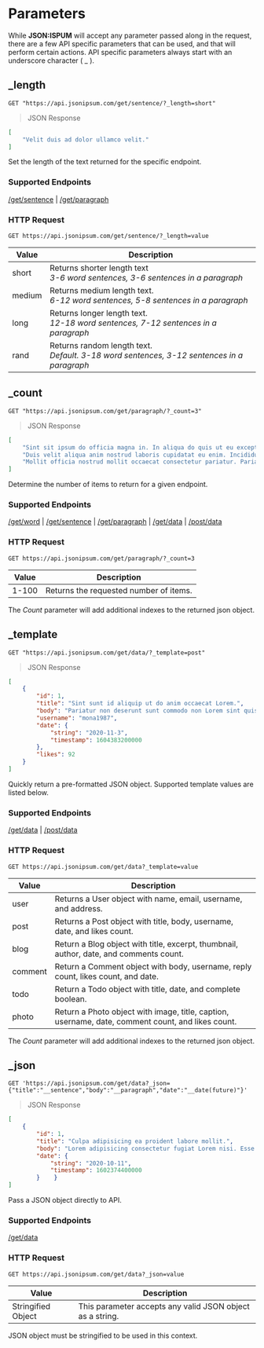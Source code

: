 # Parameters
While <b>JSON:ISPUM</b> will accept any parameter passed along in the request, there are a few API specific parameters that can be used, and that will perform certain actions. API specific parameters always start with an underscore character ( _ ).

## _length

```shell
GET "https://api.jsonipsum.com/get/sentence/?_length=short"
```
> JSON Response

```json
[
    "Velit duis ad dolor ullamco velit."
]
```

Set the length of the text returned for the specific endpoint.

### Supported Endpoints

[/get/sentence](#get-sentence) | [/get/paragraph](#get-paragraph)

### HTTP Request

`GET https://api.jsonipsum.com/get/sentence/?_length=value`

Value | Description
--------- | -----------
short | Returns shorter length text <br>_3-6 word sentences, 3-6 sentences in a paragraph_
medium | Returns medium length text. <br>_6-12 word sentences, 5-8 sentences in a paragraph_
long | Returns longer length text. <br>_12-18 word sentences, 7-12 sentences in a paragraph_
rand | Returns random length text. <br>_Default. 3-18 word sentences, 3-12 sentences in a paragraph_




## _count

```shell
GET "https://api.jsonipsum.com/get/paragraph/?_count=3"
```
> JSON Response

```json
[
    "Sint sit ipsum do officia magna in. In aliqua do quis ut eu excepteur consequat proident ipsum cillum dolore. Voluptate sint aliqua officia anim voluptate elit laborum qui mollit non in cupidatat sit nulla.",
    "Duis velit aliqua anim nostrud laboris cupidatat eu enim. Incididunt et duis pariatur aute velit elit Lorem commodo dolore sint dolore et consectetur. Occaecat labore sit tempor do aliqua proident. Aliqua ipsum amet magna aliqua labore eu officia mollit anim laborum mollit aute id culpa laborum aliqua ad. Laborum magna laboris laborum voluptate ipsum enim duis pariatur. Cupidatat aliquip adipisicing culpa sunt mollit irure consectetur cillum aliquip sit do eiusmod consectetur non elit velit in. Nostrud aliquip aute velit sint laboris sit. Magna veniam cillum in nostrud in enim mollit eu dolore excepteur pariatur do laboris. Occaecat nulla pariatur eu eu est est non pariatur adipisicing proident irure. Exercitation anim nulla. Quis proident cupidatat et nostrud sint eu consequat ipsum id excepteur aliqua magna anim ad tempor officia. Culpa do ut consectetur velit aliquip in ut ad et eu commodo in do cupidatat.",
    "Mollit officia nostrud mollit occaecat consectetur pariatur. Pariatur proident non irure ex minim. Sint voluptate eu elit tempor Lorem et excepteur aliqua reprehenderit nisi duis Lorem. Nostrud sunt voluptate ea eiusmod. Laborum ad ut ea ea eu tempor culpa duis eu adipisicing ex elit aliquip Lorem enim sint adipisicing. Dolor sint deserunt elit aute excepteur officia ipsum. Consequat eiusmod est reprehenderit eiusmod ex dolore. Ipsum duis irure ipsum enim qui veniam dolor officia culpa cillum eiusmod. In reprehenderit eu consequat consequat culpa sit est esse. Qui ullamco Lorem irure ex consequat proident laborum. Adipisicing ex irure proident deserunt veniam."
]
```

Determine the number of items to return for a given endpoint.

### Supported Endpoints

[/get/word](#get-word) | [/get/sentence](#get-sentence) | [/get/paragraph](#get-paragraph) | [/get/data](#get-data) | [/post/data](#post-data)

### HTTP Request

`GET https://api.jsonipsum.com/get/paragraph/?_count=3`

Value | Description
--------- | -----------
1-100 | Returns the requested number of items.

<aside class="notice">
The <em>Count</em> parameter will add additional indexes to the returned json object.
</aside>



## _template

```shell
GET "https://api.jsonipsum.com/get/data/?_template=post"
```
> JSON Response

```json
[
    {
        "id": 1,
        "title": "Sint sunt id aliquip ut do anim occaecat Lorem.",
        "body": "Pariatur non deserunt sunt commodo non Lorem sint quis sunt aliquip ad. Dolore do occaecat adipisicing consequat elit id. Aliqua qui sit aliquip duis est ad sunt duis amet id aute dolore esse velit nostrud ut quis.",
        "username": "mona1987",
        "date": {
            "string": "2020-11-3",
            "timestamp": 1604383200000
        },
        "likes": 92
    }
]
```

Quickly return a pre-formatted JSON object. Supported template values are listed below.

### Supported Endpoints

[/get/data](#get-data) | [/post/data](#post-data)

### HTTP Request

`GET https://api.jsonipsum.com/get/data?_template=value`

Value | Description
--------- | -----------
user | Returns a User object with name, email, username, and address.
post | Returns a Post object with title, body, username, date, and likes count.
blog | Return a Blog object with title, excerpt, thumbnail, author, date, and comments count.
comment | Return a Comment object with body, username, reply count, likes count, and date.
todo | Return a Todo object with title, date, and complete boolean.
photo | Return a Photo object with image, title, caption, username, date, comment count, and likes count.

<aside class="notice">
The <em>Count</em> parameter will add additional indexes to the returned json object.
</aside>



## _json

```shell
GET 'https://api.jsonipsum.com/get/data?_json={"title":"__sentence","body":"__paragraph","date":"__date(future)"}'
```
> JSON Response

```json
[
    {
        "id": 1,
        "title": "Culpa adipisicing ea proident labore mollit.",
        "body": "Lorem adipisicing consectetur fugiat Lorem nisi. Esse aliqua duis proident eiusmod voluptate commodo irure esse enim occaecat. Dolore elit dolor consectetur mollit et dolore aliqua culpa quis dolor ea proident sint. Magna veniam aliqua consectetur consequat dolor pariatur eu magna proident ipsum reprehenderit dolor duis Lorem culpa ad. Magna exercitation in commodo sunt in ex voluptate laborum quis dolor sint est exercitation tempor et. Eiusmod proident ea sint fugiat exercitation amet adipisicing nulla fugiat nulla ea enim dolor elit veniam sit qui. Exercitation nisi eiusmod ad nostrud et veniam incididunt dolore dolor et culpa elit aliqua ipsum.",
        "date": {
            "string": "2020-10-11",
            "timestamp": 1602374400000
        }    }
]
```

Pass a JSON object directly to API.

### Supported Endpoints

[/get/data](#get-data)

### HTTP Request

`GET https://api.jsonipsum.com/get/data?_json=value`

Value | Description
--------- | -----------
Stringified Object | This parameter accepts any valid JSON object as a string.

<aside class="notice">
JSON object must be stringified to be used in this context.
</aside>
